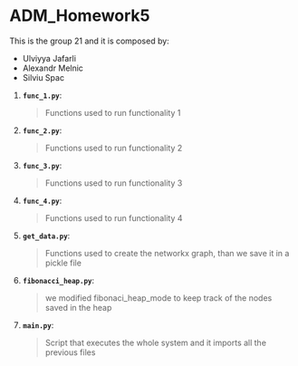 # ADM_Homework5

This is the group 21 and it is composed by:
  - Ulviyya Jafarli 
  - Alexandr Melnic
  - Silviu Spac

1. __`func_1.py`__:
	> Functions used to run functionality 1

2. __`func_2.py`__:
	> Functions used to run functionality 2

3. __`func_3.py`__:
	> Functions used to run functionality 3

4. __`func_4.py`__:
	> Functions used to run functionality 4

5. __`get_data.py`__:
	> Functions used to create the networkx graph, than we save it in a pickle file

6. __`fibonacci_heap.py`__:
	> we modified fibonaci_heap_mode to keep track of the nodes saved in the heap

5. __`main.py`__:
	> Script that executes the whole system and it imports all the previous files

